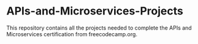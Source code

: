 # APIs-and-Microservices-Projects
This repository contains all the projects needed to complete the APIs and Microservices certification from freecodecamp.org.
